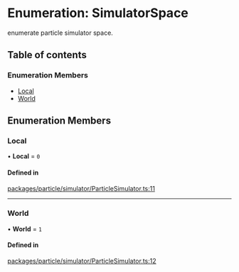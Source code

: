 # Enumeration: SimulatorSpace

enumerate particle simulator space.

## Table of contents

### Enumeration Members

- [Local](SimulatorSpace.md#local)
- [World](SimulatorSpace.md#world)

## Enumeration Members

### Local

• **Local** = ``0``

#### Defined in

[packages/particle/simulator/ParticleSimulator.ts:11](https://github.com/Orillusion/orillusion/blob/main/packages/particle/simulator/ParticleSimulator.ts#L11)

___

### World

• **World** = ``1``

#### Defined in

[packages/particle/simulator/ParticleSimulator.ts:12](https://github.com/Orillusion/orillusion/blob/main/packages/particle/simulator/ParticleSimulator.ts#L12)
